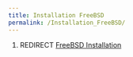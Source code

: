 ```yaml
---
title: Installation FreeBSD
permalink: /Installation_FreeBSD/
---
```


1.  REDIRECT [FreeBSD Installation](FreeBSD_Installation)

